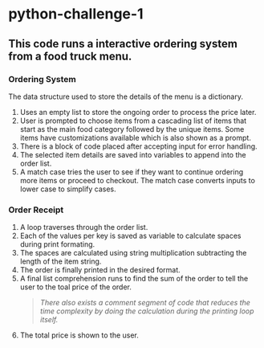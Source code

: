 # python-challenge-1

## This code runs a interactive ordering system from a food truck menu.

### Ordering System
The data structure used to store the details of the menu is a dictionary.

1. Uses an empty list to store the ongoing order to process the price later.
2. User is prompted to choose items from a cascading list of items that start as the main food category followed by the unique items. Some items have customizations available which is also shown as a prompt.
3. There is a block of code placed after accepting input for error handling.
4. The selected item details are saved into variables to append into the order list.
5. A match case tries the user to see if they want to continue ordering more items or proceed to checkout. The match case converts inputs to lower case to simplify cases.

### Order Receipt

1. A loop traverses through the order list.
2. Each of the values per key is saved as variable to calculate spaces during print formating.
3. The spaces are calculated using string multiplication subtracting the length of the item string.
4. The order is finally printed in the desired format.
5. A final list comprehension runs to find the sum of the order to tell the user to the toal price of the order. 
    >_There also exists a comment segment of code that reduces the time complexity by doing the calculation during the printing loop itself._
6. The total price is shown to the user.